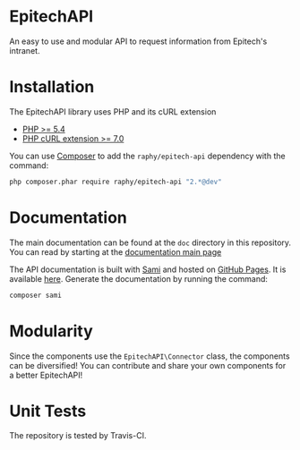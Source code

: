 # EpitechAPI
An easy to use and modular API to request information from Epitech's intranet.

# Installation
The EpitechAPI library uses PHP and its cURL extension
* [PHP >= 5.4](http://www.php.net/)
* [PHP cURL extension >= 7.0](http://php.net/manual/fr/book.curl.php/)

You can use [Composer](https://getcomposer.org/) to add the `raphy/epitech-api` dependency with the command:
``` bash
php composer.phar require raphy/epitech-api "2.*@dev"
```

# Documentation
The main documentation can be found at the `doc` directory in this repository.
You can read by starting at the [documentation main page](doc/index.md)

The API documentation is built with [Sami](https://github.com/FriendsOfPHP/Sami) and hosted on [GitHub Pages](https://pages.github.com/). It is available [here](http://raphy.github.io/epitech-api/master/).
Generate the documentation by running the command:
``` bash
composer sami
```

# Modularity
Since the components use the `EpitechAPI\Connector` class, the components can be diversified!
You can contribute and share your own components for a better EpitechAPI!

# Unit Tests
The repository is tested by Travis-CI.
